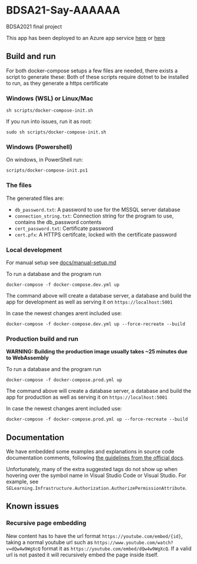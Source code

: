 # BDSA21-Say-AAAAAA
BDSA2021 final project

This app has been deployed to an Azure app service [here](https://app.ituwu.dk) or [here](https://selearningapp.azurewebsites.net)

## Build and run
For both docker-compose setups a few files are needed, there exists a script to generate these:
Both of these scripts require dotnet to be installed to run, as they generate a https certificate

### Windows (WSL) or Linux/Mac
```
sh scripts/docker-compose-init.sh
```
If you run into issues, run it as root:
```
sudo sh scripts/docker-compose-init.sh
```

### Windows (Powershell)

On windows, in PowerShell run:
```
scripts/docker-compose-init.ps1
```

### The files
The generated files are:
- `db_password.txt`: A password to use for the MSSQL server database
- `connection_string.txt`: Connection string for the program to use, contains the db_password contents
- `cert_password.txt`: Certificate password
- `cert.pfx`: A HTTPS certifcate, locked with the certificate password

### Local development
For manual setup see [docs/manual-setup.md](./docs/manual-setup.md)

To run a database and the program run
```
docker-compose -f docker-compose.dev.yml up
```
The command above will create a database server, a database and build the app for development as well as serving it on `https://localhost:5001`

In case the newest changes arent included use:
```
docker-compose -f docker-compose.dev.yml up --force-recreate --build
```

### Production build and run
**WARNING: Building the production image usually takes ~25 minutes due to WebAssembly**

To run a database and the program run
```
docker-compose -f docker-compose.prod.yml up
```
The command above will create a database server, a database and build the app for production as well as serving it on `https://localhost:5001`

In case the newest changes arent included use:
```
docker-compose -f docker-compose.prod.yml up --force-recreate --build
```

## Documentation
We have embedded some examples and explanations in source code documentation comments, following [the guidelines from the official docs](https://docs.microsoft.com/en-us/dotnet/csharp/language-reference/language-specification/documentation-comments#seealso).

Unfortunately, many of the extra suggested tags do not show up when hovering over the symbol name in Visual Studio Code or Visual Studio. For example, see `SELearning.Infrastructure.Authorization.AuthorizePermissionAttribute`.

## Known issues
### Recursive page embedding
New content has to have the url format `https://youtube.com/embed/{id}`, taking a normal youtube url such as `https://www.youtube.com/watch?v=dQw4w9WgXcQ` format it as `https://youtube.com/embed/dQw4w9WgXcQ`. If a valid url is not pasted it will recursively embed the page inside itself.